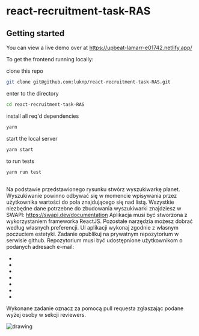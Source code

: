 # react-recruitment-task-RAS

## Getting started

You can view a live demo over at https://upbeat-lamarr-e01742.netlify.app/

To get the frontend running locally:

clone this repo

```sh
git clone git@github.com:luknp/react-recruitment-task-RAS.git

```

enter to the directory

```sh
cd react-recruitment-task-RAS
```

install all req'd dependencies

```sh
yarn
```

start the local server

```sh
yarn start
```

to run tests

```sh
yarn run test
```

##

Na podstawie przedstawionego rysunku stwórz wyszukiwarkę planet.
Wyszukiwanie powinno odbywać się w momencie wpisywania przez użytkownika wartości do pola
znajdującego się nad listą.
Wszystkie niezbędne dane potrzebne do zbudowania wyszukiwarki znajdziesz w SWAPI:
https://swapi.dev/documentation
Aplikacja musi być stworzona z wykorzystaniem frameworka ReactJS. Pozostałe narzędzia możesz dobrać
według własnych preferencji. UI aplikacji wykonaj zgodnie z własnym poczuciem estetyki.
Zadanie opublikuj na prywatnym repozytorium w serwisie github. Repozytorium musi być udostępnione
użytkownikom o podanych adresach e-mail:

-
-
-
-
-
-
-

Wykonane zadanie oznacz za pomocą pull requesta zgłaszając podane wyżej osoby w sekcji reviewers.

![drawing](https://github.com/luknp/react-recruitment-task-RAS/blob/develop/exampleUI.png)
